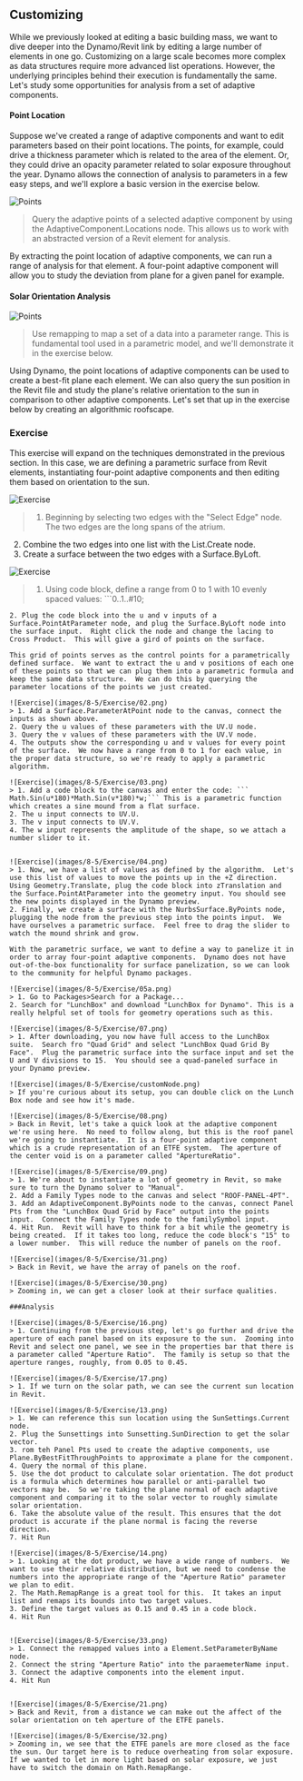 ## Customizing
While we previously looked at editing a basic building mass, we want to dive deeper into the Dynamo/Revit link by editing a large number of elements in one go. Customizing on a large scale becomes more complex as data structures require more advanced list operations.  However, the underlying principles behind their execution is fundamentally the same.  Let's study some opportunities for analysis from a set of adaptive components.

#### Point Location
Suppose we've created a range of adaptive components and want to edit parameters based on their point locations.  The points, for example, could drive a thickness parameter which is related to the area of the element. Or, they could drive an opacity parameter related to solar exposure throughout the year. Dynamo allows the connection of analysis to parameters in a few easy steps, and we'll explore a basic version in the exercise below.

![Points](images/8-5/points.png)
> Query the adaptive points of a selected adaptive component by using the AdaptiveComponent.Locations node.  This allows us to work with an abstracted version of a Revit element for analysis.

By extracting the point location of adaptive components, we can run a range of analysis for that element.  A four-point adaptive component will allow you to study the deviation from plane for a given panel for example.

#### Solar Orientation Analysis
![Points](images/8-5/points.png)
> Use remapping to map a set of a data into a parameter range.  This is fundamental tool used in a parametric model, and we'll demonstrate it in the exercise below.

Using Dynamo, the point locations of adaptive components can be used to create a best-fit plane each element.  We can also query the sun position in the Revit file and study the plane's relative orientation to the sun in comparison to other adaptive components.  Let's set that up in the exercise below by creating an algorithmic roofscape.

### Exercise
This exercise will expand on the techniques demonstrated in the previous section.  In this case, we are defining a parametric surface from Revit elements, instantiating four-point adaptive components and then editing them based on orientation to the sun.

![Exercise](images/8-5/Exercise/00.png)
> 1. Beginning by selecting two edges with the "Select Edge" node.  The two edges are the long spans of the atrium.
2.  Combine the two edges into one list with the List.Create node.
3. Create a surface between the two edges with a Surface.ByLoft.

![Exercise](images/8-5/Exercise/01.png)
> 1. Using code block, define a range from 0 to 1 with 10 evenly spaced values: ```0..1..#10;
```
2. Plug the code block into the u and v inputs of a Surface.PointAtParameter node, and plug the Surface.ByLoft node into the surface input.  Right click the node and change the lacing to Cross Product.  This will give a gird of points on the surface.

This grid of points serves as the control points for a parametrically defined surface.  We want to extract the u and v positions of each one of these points so that we can plug them into a parametric formula and keep the same data structure.  We can do this by querying the parameter locations of the points we just created.

![Exercise](images/8-5/Exercise/02.png)
> 1. Add a Surface.ParameterAtPoint node to the canvas, connect the inputs as shown above.
2. Query the u values of these parameters with the UV.U node.
3. Query the v values of these parameters with the UV.V node.
4. The outputs show the corresponding u and v values for every point of the surface.  We now have a range from 0 to 1 for each value, in the proper data structure, so we're ready to apply a parametric algorithm.

![Exercise](images/8-5/Exercise/03.png)
> 1. Add a code block to the canvas and enter the code: ```
Math.Sin(u*180)*Math.Sin(v*180)*w;``` This is a parametric function which creates a sine mound from a flat surface.
2. The u input connects to UV.U.
3. The v input connects to UV.V.
4. The w input represents the amplitude of the shape, so we attach a number slider to it.


![Exercise](images/8-5/Exercise/04.png)
> 1. Now, we have a list of values as defined by the algorithm.  Let's use this list of values to move the points up in the +Z direction.  Using Geometry.Translate, plug the code block into zTranslation and the Surface.PointAtParameter into the geometry input. You should see the new points displayed in the Dynamo preview.
2. Finally, we create a surface with the NurbsSurface.ByPoints node, plugging the node from the previous step into the points input.  We have ourselves a parametric surface.  Feel free to drag the slider to watch the mound shrink and grow.

With the parametric surface, we want to define a way to panelize it in order to array four-point adaptive components.  Dynamo does not have out-of-the-box functionality for surface panelization, so we can look to the community for helpful Dynamo packages.

![Exercise](images/8-5/Exercise/05a.png)
> 1. Go to Packages>Search for a Package...
2. Search for "LunchBox" and download "LunchBox for Dynamo". This is a really helpful set of tools for geometry operations such as this.

![Exercise](images/8-5/Exercise/07.png)
> 1. After downloading, you now have full access to the LunchBox suite.  Search fro "Quad Grid" and select "LunchBox Quad Grid By Face".  Plug the parametric surface into the surface input and set the U and V divisions to 15.  You should see a quad-paneled surface in your Dynamo preview.

![Exercise](images/8-5/Exercise/customNode.png)
> If you're curious about its setup, you can double click on the Lunch Box node and see how it's made.

![Exercise](images/8-5/Exercise/08.png)
> Back in Revit, let's take a quick look at the adaptive component we're using here.  No need to follow along, but this is the roof panel we're going to instantiate.  It is a four-point adaptive component which is a crude representation of an ETFE system.  The aperture of the center void is on a parameter called "ApertureRatio".

![Exercise](images/8-5/Exercise/09.png)
> 1. We're about to instantiate a lot of geometry in Revit, so make sure to turn the Dynamo solver to "Manual".
2. Add a Family Types node to the canvas and select "ROOF-PANEL-4PT".
3. Add an AdaptiveComponent.ByPoints node to the canvas, connect Panel Pts from the "LunchBox Quad Grid by Face" output into the points input.  Connect the Family Types node to the familySymbol input.
4. Hit Run.  Revit will have to think for a bit while the geometry is being created.  If it takes too long, reduce the code block's "15" to a lower number.  This will reduce the number of panels on the roof.

![Exercise](images/8-5/Exercise/31.png)
> Back in Revit, we have the array of panels on the roof.

![Exercise](images/8-5/Exercise/30.png)
> Zooming in, we can get a closer look at their surface qualities.

###Analysis

![Exercise](images/8-5/Exercise/16.png)
> 1. Continuing from the previous step, let's go further and drive the aperture of each panel based on its exposure to the sun.  Zooming into Revit and select one panel, we see in the properties bar that there is a parameter called "Aperture Ratio".  The family is setup so that the aperture ranges, roughly, from 0.05 to 0.45.

![Exercise](images/8-5/Exercise/17.png)
> 1. If we turn on the solar path, we can see the current sun location in Revit.

![Exercise](images/8-5/Exercise/13.png)
> 1. We can reference this sun location using the SunSettings.Current node.
2. Plug the Sunsettings into Sunsetting.SunDirection to get the solar vector.
3. rom teh Panel Pts used to create the adaptive components, use Plane.ByBestFitThroughPoints to approximate a plane for the component.
4. Query the normal of this plane.
5. Use the dot product to calculate solar orientation. The dot product is a formula which determines how parallel or anti-parallel two vectors may be.  So we're taking the plane normal of each adaptive component and comparing it to the solar vector to roughly simulate solar orientation.
6. Take the absolute value of the result. This ensures that the dot product is accurate if the plane normal is facing the reverse direction.
7. Hit Run

![Exercise](images/8-5/Exercise/14.png)
> 1. Looking at the dot product, we have a wide range of numbers.  We want to use their relative distribution, but we need to condense the numbers into the appropriate range of the "Aperture Ratio" parameter we plan to edit.
2. The Math.RemapRange is a great tool for this.  It takes an input list and remaps its bounds into two target values.
3. Define the target values as 0.15 and 0.45 in a code block.
4. Hit Run


![Exercise](images/8-5/Exercise/33.png)
> 1. Connect the remapped values into a Element.SetParameterByName node.
2. Connect the string "Aperture Ratio" into the paraemeterName input.
3. Connect the adaptive components into the element input.
4. Hit Run


![Exercise](images/8-5/Exercise/21.png)
> Back and Revit, from a distance we can make out the affect of the solar orientation on teh aperture of the ETFE panels.

![Exercise](images/8-5/Exercise/32.png)
> Zooming in, we see that the ETFE panels are more closed as the face the sun. Our target here is to reduce overheating from solar exposure.  If we wanted to let in more light based on solar exposure, we just have to switch the domain on Math.RemapRange.


